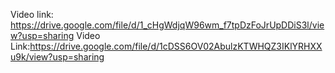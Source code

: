 Video link: https://drive.google.com/file/d/1_cHgWdjqW96wm_f7tpDzFoJrUpDDiS3l/view?usp=sharing
Video Link:https://drive.google.com/file/d/1cDSS6OV02AbulzKTWHQZ3IKlYRHXXu9k/view?usp=sharing
